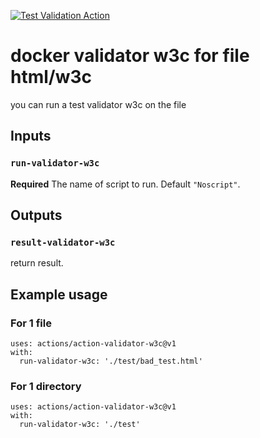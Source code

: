 [![Test Validation Action](https://github.com/PapouMarc/action-validator-w3c/actions/workflows/dockerimage.yml/badge.svg)](https://github.com/PapouMarc/action-validator-w3c/actions/workflows/dockerimage.yml)


# docker validator w3c for file html/w3c

you can run a test validator w3c on the file

## Inputs

### `run-validator-w3c`

**Required** The name of script to run. Default `"Noscript"`.

## Outputs

### `result-validator-w3c`

return result.

## Example usage

### For 1 file

```
uses: actions/action-validator-w3c@v1
with:
  run-validator-w3c: './test/bad_test.html'
```
### For 1 directory

```
uses: actions/action-validator-w3c@v1
with:
  run-validator-w3c: './test'
```